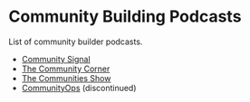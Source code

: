 # Community Building Podcasts

List of community builder podcasts.

- [Community Signal](https://www.communitysignal.com/)
- [The Community Corner](https://pod.bevy.com/)
- [The Communities Show](http://communities.show/)
- [CommunityOps](https://open.spotify.com/show/2beTkGLf1twuJAasdlUBkL) (discontinued)
